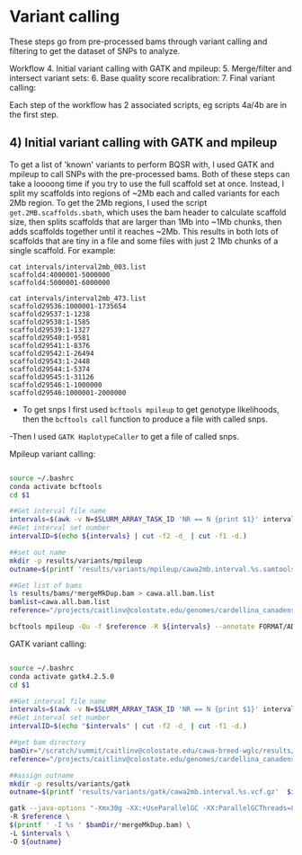 # Variant calling

These steps go from pre-processed bams through variant calling and filtering to get the dataset of SNPs to analyze. 

Workflow
4. Initial variant calling with GATK and mpileup: 
5. Merge/filter and intersect variant sets:
6. Base quality score recalibration:
7. Final variant calling:

Each step of the workflow has 2 associated scripts, eg scripts 4a/4b are in the first step.

## 4) Initial variant calling with GATK and mpileup

To get a list of 'known' variants to perform BQSR with, I used GATK and mpileup to call SNPs with the pre-processed bams. Both of these steps can take a loooong time if you try to use the full scaffold set at once. Instead, I split my scaffolds into regions of ~2Mb each and called variants for each 2Mb region. To get the 2Mb regions, I used the script `get.2MB.scaffolds.sbath`, which uses the bam header to calculate scaffold size, then splits scaffolds that are larger than 1Mb into ~1Mb chunks, then adds scaffolds together until it reaches ~2Mb. This results in both lots of scaffolds that are tiny in a file and some files with just 2 1Mb chunks of a single scaffold. For example:

``` 
cat intervals/interval2mb_003.list
scaffold4:4000001-5000000
scaffold4:5000001-6000000

cat intervals/interval2mb_473.list
scaffold29536:1000001-1735654
scaffold29537:1-1238
scaffold29538:1-1585
scaffold29539:1-1327
scaffold29540:1-9581
scaffold29541:1-8376
scaffold29542:1-26494
scaffold29543:1-2448
scaffold29544:1-5374
scaffold29545:1-31126
scaffold29546:1-1000000
scaffold29546:1000001-2000000

```
  
  - To get snps I first used `bcftools mpileup` to get genotype likelihoods, then the `bcftools call` function to produce a file with called snps.
  
  -Then I used `GATK HaplotypeCaller` to get a file of called snps. 
  
Mpileup variant calling:

``` bash

source ~/.bashrc
conda activate bcftools
cd $1

##Get interval file name
intervals=$(awk -v N=$SLURM_ARRAY_TASK_ID 'NR == N {print $1}' intervals2mb.txt)
##Get interval set number
intervalID=$(echo ${intervals} | cut -f2 -d_ | cut -f1 -d.)

##set out name
mkdir -p results/variants/mpileup
outname=$(printf 'results/variants/mpileup/cawa2mb.interval.%s.samtools.bcf'  $intervalID)

##Get list of bams
ls results/bams/*mergeMkDup.bam > cawa.all.bam.list
bamlist=cawa.all.bam.list
reference="/projects/caitlinv@colostate.edu/genomes/cardellina_canadensis_pseudohap_v1.fasta"

bcftools mpileup -Ou -f $reference -R ${intervals} --annotate FORMAT/AD,FORMAT/DP -b ${bamlist} | bcftools call -mv -Ob -o ${outname}
```

GATK variant calling:

``` bash

source ~/.bashrc
conda activate gatk4.2.5.0
cd $1

##Get interval file name
intervals=$(awk -v N=$SLURM_ARRAY_TASK_ID 'NR == N {print $1}' intervals2mb.list)
##Get interval set number
intervalID=$(echo "$intervals" | cut -f2 -d_ | cut -f1 -d.)

##get bam directory
bamDir="/scratch/summit/caitlinv@colostate.edu/cawa-breed-wglc/results/bams"
reference="/projects/caitlinv@colostate.edu/genomes/cardellina_canadensis_pseudohap_v1.fasta"

##assign outname
mkdir -p results/variants/gatk
outname=$(printf 'results/variants/gatk/cawa2mb.interval.%s.vcf.gz'  $intervalID)

gatk --java-options "-Xmx30g -XX:+UseParallelGC -XX:ParallelGCThreads=8" HaplotypeCaller \
-R $reference \
$(printf ' -I %s ' $bamDir/*mergeMkDup.bam) \
-L $intervals \
-O ${outname}
```




